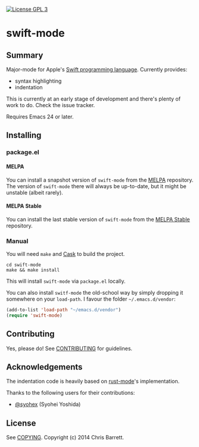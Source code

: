 [![License GPL 3][badge-license]][copying]

# swift-mode

## Summary

Major-mode for Apple's [Swift programming language][swift]. Currently provides:

- syntax highlighting
- indentation

This is currently at an early stage of development and there's plenty of work to
do. Check the issue tracker.

Requires Emacs 24 or later.

## Installing

### package.el

#### MELPA

You can install a snapshot version of `swift-mode` from the
[MELPA](http://melpa.milkbox.net) repository. The version of
`swift-mode` there will always be up-to-date, but it might be unstable
(albeit rarely).

#### MELPA Stable

You can install the last stable version of `swift-mode` from the
[MELPA Stable](http://melpa-stable.milkbox.net) repository.

### Manual

You will need `make` and [Cask](https://github.com/cask/cask) to
build the project.

```
cd swift-mode
make && make install
```

This will install `swift-mode` via `package.el` locally.

You can also install `switf-mode` the old-school way by simply dropping it
somewhere on your `load-path`. I favour the
folder `~/.emacs.d/vendor`:

```el
(add-to-list 'load-path "~/emacs.d/vendor")
(require 'swift-mode)
```

## Contributing

Yes, please do! See [CONTRIBUTING][] for guidelines.

## Acknowledgements

The indentation code is heavily based on
[rust-mode](https://github.com/mozilla/rust/tree/master/src/etc/emacs)'s
implementation.

Thanks to the following users for their contributions:

- [@syohex](https://github.com/syohex) (Syohei Yoshida)

## License

See [COPYING][]. Copyright (c) 2014 Chris Barrett.

[badge-license]: https://img.shields.io/badge/license-GPL_3-green.svg
[COPYING]: https://github.com/chrisbarrett/swift-mode/blob/master/COPYING
[CONTRIBUTING]: https://github.com/chrisbarrett/swift-mode/blob/master/CONTRIBUTING.md
[swift]: https://developer.apple.com/swift/
